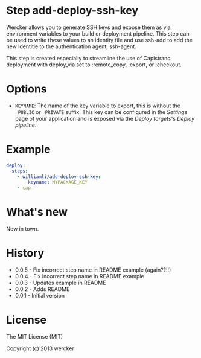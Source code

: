 # Step add-deploy-ssh-key

Wercker allows you to generate SSH keys and expose them as via
environment variables to your build or deployment pipeline.
This step can be used to write these values to an identity file
and use ssh-add to add the new identitie to the authentication
agent, ssh-agent.

This step is created especially to streamline the use of
Capistrano deployment with deploy_via set to :remote_copy, 
:export, or :checkout.

# Options

* `KEYNAME`: The name of the key variable to export, this is without the `_PUBLIC` or `_PRIVATE` suffix. This key can be configured in the *Settings* page of your application and is exposed via the *Deploy targets*'s *Deploy pipeline*.

# Example

``` yaml
deploy:
  steps:
    - williamli/add-deploy-ssh-key:
        keyname: MYPACKAGE_KEY
    - cap
```

# What's new

New in town.
 
# History

* 0.0.5 - Fix incorrect step name in README example (again??!!)
* 0.0.4 - Fix incorrect step name in README example
* 0.0.3 - Updates example in README
* 0.0.2 - Adds README
* 0.0.1 - Initial version

# License

The MIT License (MIT)

Copyright (c) 2013 wercker